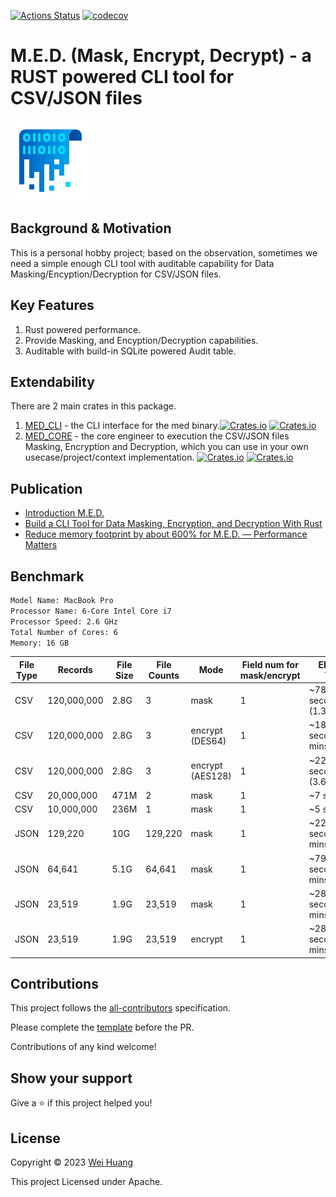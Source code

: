 [![Actions Status](https://github.com/jayhuang75/rust-cli-med/workflows/ci/badge.svg)](https://github.com/jayhuang75/rust-cli-med/actions) [![codecov](https://codecov.io/gh/jayhuang75/rust-cli-med/branch/main/graph/badge.svg?token=Z1LMSs2tQC)](https://codecov.io/gh/jayhuang75/rust-cli-med) 

# M.E.D. (Mask, Encrypt, Decrypt) - a RUST powered CLI tool for CSV/JSON files

![picture](documents/logo/data-encryption.png)

## Background & Motivation

This is a personal hobby project; based on the observation, sometimes we need a simple enough CLI tool with auditable capability for Data Masking/Encyption/Decryption for CSV/JSON files.

## Key Features

1. Rust powered performance.
2. Provide Masking, and Encyption/Decryption capabilities.
3. Auditable with build-in SQLite powered Audit table.

## Extendability

There are 2 main crates in this package.

1. [MED_CLI](med_cli/README.md) - the CLI interface for the med binary.[![Crates.io](https://img.shields.io/crates/v/med_cli)](https://crates.io/crates/med_cli) [![Crates.io](https://img.shields.io/crates/d/med_cli)](https://crates.io/crates/med_cli)
2. [MED_CORE](med_core/README.md) - the core engineer to execution the CSV/JSON files Masking, Encryption and Decryption, which you can use in your own usecase/project/context implementation. [![Crates.io](https://img.shields.io/crates/v/med_core)](https://crates.io/crates/med_core) [![Crates.io](https://img.shields.io/crates/d/med_core)](https://crates.io/crates/med_core)

## Publication

- [Introduction M.E.D.](https://medium.com/dev-genius/introduction-m-e-d-e001cd83a39f)
- [Build a CLI Tool for Data Masking, Encryption, and Decryption With Rust](https://medium.com/better-programming/build-a-cli-tool-for-data-masking-encryption-and-decryption-with-rust-ad36bea27559)
- [Reduce memory footprint by about 600% for M.E.D. — Performance Matters](https://medium.com/gitconnected/reduce-memory-footprint-by-about-600-for-m-e-d-performance-matters-bec407833e7c)

## Benchmark

```bash
Model Name: MacBook Pro
Processor Name: 6-Core Intel Core i7
Processor Speed: 2.6 GHz
Total Number of Cores: 6
Memory: 16 GB
```

| File Type | Records | File Size | File Counts | Mode | Field num for mask/encrypt| Elapsed Time | Memory Consumption|
| ------------- | ------------- | ------------- | ------------- | ------------- | ------------- | ------------- |------------- |
| CSV | 120,000,000 | 2.8G | 3 | mask | 1 | ~78 seconds (1.3 mins)| ~2 MB |
| CSV | 120,000,000 | 2.8G | 3 | encrypt (DES64) | 1 | ~182 seconds (3 mins)| ~1.9 MB |
| CSV | 120,000,000 | 2.8G | 3 | encrypt (AES128) | 1 | ~221 seconds (3.6 mins)| ~1.9 MB |
| CSV | 20,000,000 | 471M | 2 | mask | 1 | ~7 seconds| ~1.8 MB |
| CSV | 10,000,000 | 236M | 1 | mask | 1 | ~5 seconds| ~1.8 MB |
| JSON | 129,220 | 10G | 129,220 | mask | 1 | ~2200 seconds(36 mins) | ~62 MB |
| JSON | 64,641 | 5.1G | 64,641 | mask | 1 | ~792 seconds(13 mins) | ~30 MB |
| JSON | 23,519 | 1.9G | 23,519 | mask | 1 | ~284 seconds(4.7 mins) | ~18 MB |
| JSON | 23,519 | 1.9G | 23,519 | encrypt | 1 | ~282 seconds(4.4 mins) | ~18 MB |

## Contributions

This project follows the [all-contributors](https://github.com/all-contributors/all-contributors) specification.

Please complete the [template](.github/workflows/PULL_REQUEST_TEMPLATE.md) before the PR.

Contributions of any kind welcome!

## Show your support

Give a ⭐️ if this project helped you!

## License

Copyright © 2023 [Wei Huang](https://github.com/jayhuang75/)

This project Licensed under Apache.
